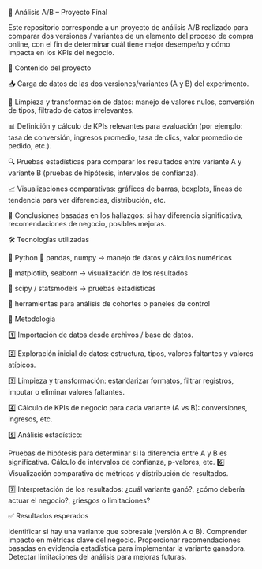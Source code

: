 🤔 Análisis A/B – Proyecto Final

Este repositorio corresponde a un proyecto de análisis A/B realizado para comparar dos versiones / variantes de un elemento del proceso de compra online, con el fin de determinar cuál tiene mejor desempeño y cómo impacta en los KPIs del negocio.

📂 Contenido del proyecto

📥 Carga de datos de las dos versiones/variantes (A y B) del experimento.

🧹 Limpieza y transformación de datos: manejo de valores nulos, conversión de tipos, filtrado de datos irrelevantes.

📊 Definición y cálculo de KPIs relevantes para evaluación (por ejemplo: tasa de conversión, ingresos promedio, tasa de clics, valor promedio de pedido, etc.).

🔍 Pruebas estadísticas para comparar los resultados entre variante A y variante B (pruebas de hipótesis, intervalos de confianza).

📈 Visualizaciones comparativas: gráficos de barras, boxplots, líneas de tendencia para ver diferencias, distribución, etc.

📝 Conclusiones basadas en los hallazgos: si hay diferencia significativa, recomendaciones de negocio, posibles mejoras.

🛠 Tecnologías utilizadas

🐍 Python 🔹 pandas, numpy → manejo de datos y cálculos numéricos

🔹 matplotlib, seaborn → visualización de los resultados

🔹 scipy / statsmodels → pruebas estadísticas

🔹 herramientas para análisis de cohortes o paneles de control

🔎 Metodología

1️⃣ Importación de datos desde archivos / base de datos.

2️⃣ Exploración inicial de datos: estructura, tipos, valores faltantes y valores atípicos.

3️⃣ Limpieza y transformación: estandarizar formatos, filtrar registros, imputar o eliminar valores faltantes.

4️⃣ Cálculo de KPIs de negocio para cada variante (A vs B): conversiones, ingresos, etc.

5️⃣ Análisis estadístico:

Pruebas de hipótesis para determinar si la diferencia entre A y B es significativa.
Cálculo de intervalos de confianza, p-valores, etc.
6️⃣ Visualización comparativa de métricas y distribución de resultados.

7️⃣ Interpretación de los resultados: ¿cuál variante ganó?, ¿cómo debería actuar el negocio?, ¿riesgos o limitaciones?

✅ Resultados esperados

Identificar si hay una variante que sobresale (versión A o B).
Comprender impacto en métricas clave del negocio.
Proporcionar recomendaciones basadas en evidencia estadística para implementar la variante ganadora.
Detectar limitaciones del análisis para mejoras futuras.
